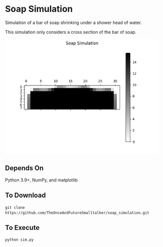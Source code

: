 # Soap Simulation

Simulation of a bar of soap shrinking under a shower head of water.

This simulation only considers a cross section of the bar of soap.

![Typical Simulation Run](sim_run.png)

## Depends On 

Python 3.9+, NumPy, and matplotlib

## To Download

`git clone https://github.com/TheOnceAndFutureSmalltalker/soap_simulation.git`

## To Execute

`python sim.py`
